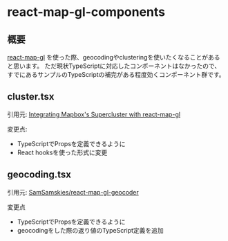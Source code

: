 # react-map-gl-components

## 概要

[react-map-gl](https://visgl.github.io/react-map-gl/) を使った際、geocodingやclusteringを使いたくなることがあると思います。
ただ現状TypeScriptに対応したコンポーネントはなかったので、すでにあるサンプルのTypeScriptの補完がある程度効くコンポーネント群です。


## cluster.tsx

引用元: [Integrating Mapbox's Supercluster with react-map-gl](https://github.com/visgl/react-map-gl/issues/507#issuecomment-424860068)

変更点:

- TypeScriptでPropsを定義できるように
- React hooksを使った形式に変更

## geocoding.tsx

引用元: [SamSamskies/react-map-gl-geocoder](https://github.com/SamSamskies/react-map-gl-geocoder/blob/master/src/index.js)

変更点

- TypeScriptでPropsを定義できるように
- geocodingをした際の返り値のTypeScript定義を追加
